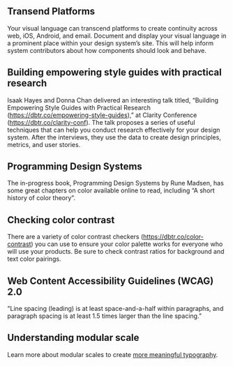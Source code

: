 ## Transend Platforms
Your visual language can transcend platforms to create continuity across web, iOS, Android, and email. Document and display your visual language in a prominent place within your design system’s site. This will help inform system contributors about how components should look and behave.

## Building empowering style guides with practical research
Isaak Hayes and Donna Chan delivered an interesting talk titled, “Building Empowering Style Guides with Practical Research (https://dbtr.co/empowering-style-guides),” at Clarity Conference (https://dbtr.co/clarity-conf). The talk proposes a series of useful techniques that can help you conduct research effectively for your design system. After the interviews, they use the data to create design principles, metrics, and user stories.

## Programming Design Systems
The in-progress book, Programming Design Systems by Rune Madsen, has some great chapters on color available online to read, including “A short history of color theory”.

## Checking color contrast
There are a variety of color contrast checkers (https://dbtr.co/color-contrast) you can use to ensure your color palette works for everyone who will use your products. Be sure to check contrast ratios for background and text color pairings.

## Web Content Accessibility Guidelines (WCAG) 2.0
"Line spacing (leading) is at least space-and-a-half within paragraphs, and paragraph spacing is at least 1.5 times larger than the line spacing.”

## Understanding modular scale
Learn more about modular scales to create [more meaningful typography](https://dbtr.co/meaningful-typography).